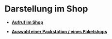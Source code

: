 # Darstellung im Shop 

-   **[Aufruf im Shop](7_4_5_3_1_AufrufImShop.md)**  

-   **[Auswahl einer Packstation / eines Paketshops](7_4_5_3_2_AuswahlEinerPackstationEinesPaketshops.md)**  




